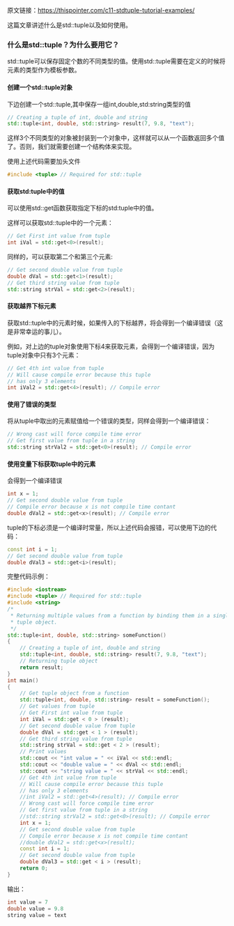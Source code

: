 原文链接：https://thispointer.com/c11-stdtuple-tutorial-examples/



这篇文章讲述什么是std::tuple以及如何使用。



### 什么是std::tuple？为什么要用它？

std::tuple可以保存固定个数的不同类型的值。使用std::tuple需要在定义的时候将元素的类型作为模板参数。

#### 创建一个std::tuple对象

下边创建一个std::tuple,其中保存一组int,double,std:string类型的值

```c++
// Creating a tuple of int, double and string
std::tuple<int, double, std::string> result(7, 9.8, "text");
```

这样3个不同类型的对象被封装到一个对象中，这样就可以从一个函数返回多个值了。否则，我们就需要创建一个结构体来实现。

使用上述代码需要加头文件

```c++
#include <tuple> // Required for std::tuple
```

#### 获取std:tuple中的值

可以使用std::get函数获取指定下标的std:tuple中的值。

这样可以获取std::tuple中的一个元素：

```c++
// Get First int value from tuple
int iVal = std::get<0>(result);
```

同样的，可以获取第二个和第三个元素:

```c++
// Get second double value from tuple
double dVal = std::get<1>(result);
// Get third string value from tuple
std::string strVal = std::get<2>(result);
```

#### 获取越界下标元素

获取std::tuple中的元素时候，如果传入的下标越界，将会得到一个编译错误（这是非常幸运的事儿）。

例如，对上边的tuple对象使用下标4来获取元素，会得到一个编译错误，因为tuple对象中只有3个元素：

```c++
// Get 4th int value from tuple
// Will cause compile error because this tuple
// has only 3 elements
int iVal2 = std::get<4>(result); // Compile error
```

#### 使用了错误的类型

将从tuple中取出的元素赋值给一个错误的类型，同样会得到一个编译错误：

```c++
// Wrong cast will force compile time error
// Get first value from tuple in a string
std::string strVal2 = std::get<0>(result); // Compile error
```

#### 使用变量下标获取tuple中的元素

会得到一个编译错误

```c++
int x = 1;
// Get second double value from tuple
// Compile error because x is not compile time contant
double dVal2 = std::get<x>(result); // Compile error
```

tuple的下标必须是一个编译时常量，所以上述代码会报错，可以使用下边的代码：

```c++
const int i = 1;
// Get second double value from tuple
double dVal3 = std::get<i>(result);
```



完整代码示例：

```c++
#include <iostream>
#include <tuple> // Required for std::tuple
#include <string>
/*
 * Returning multiple values from a function by binding them in a single
 * tuple object.
 */
std::tuple<int, double, std::string> someFunction()
{
    // Creating a tuple of int, double and string
    std::tuple<int, double, std::string> result(7, 9.8, "text");
    // Returning tuple object
    return result;
}
int main()
{
    // Get tuple object from a function
    std::tuple<int, double, std::string> result = someFunction();
    // Get values from tuple
    // Get First int value from tuple
    int iVal = std::get < 0 > (result);
    // Get second double value from tuple
    double dVal = std::get < 1 > (result);
    // Get third string value from tuple
    std::string strVal = std::get < 2 > (result);
    // Print values
    std::cout << "int value = " << iVal << std::endl;
    std::cout << "double value = " << dVal << std::endl;
    std::cout << "string value = " << strVal << std::endl;
    // Get 4th int value from tuple
    // Will cause compile error because this tuple
    // has only 3 elements
    //int iVal2 = std::get<4>(result); // Compile error
    // Wrong cast will force compile time error
    // Get first value from tuple in a string
    //std::string strVal2 = std::get<0>(result); // Compile error
    int x = 1;
    // Get second double value from tuple
    // Compile error because x is not compile time contant
    //double dVal2 = std::get<x>(result);
    const int i = 1;
    // Get second double value from tuple
    double dVal3 = std::get < i > (result);
    return 0;
}
```

输出：

```c++
int value = 7
double value = 9.8
string value = text
```





## 